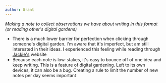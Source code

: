 ```yaml
---
author: Grant
---
```

*Making a note to collect observations we have about writing in this format (or reading other's digital gardens)*

- There is a much lower barrier for perfection when clicking through someone's digital garden. I'm aware that it's imperfect, but am still interested in their ideas. I experienced this feeling while reading through [Jackie's](https://jzhao.xyz/) website
- Because each note is low-stakes, it's easy to bounce off of one idea and keep writing. This is a feature of digital gardening. Left to its own devices, it can also be a bug. Creating a rule to limit the number of new notes per day seems important